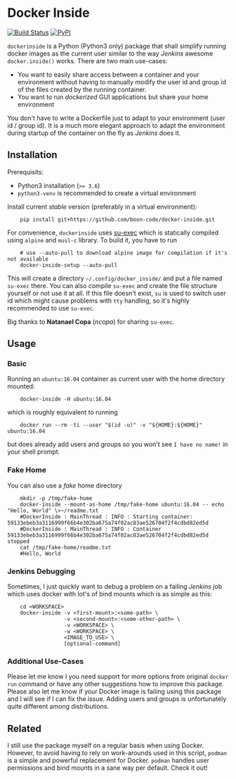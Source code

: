 # Docker Inside

[![Build Status](https://travis-ci.com/boon-code/docker-inside.svg)](https://travis-ci.com/boon-code/docker-inside)
[![PyPI](https://img.shields.io/pypi/v/docker-inside.svg)](https://pypi.python.org/pypi/docker-inside)

`dockerinside` is a Python (Python3 only) package that shall simplify running docker images as the current user
similar to the way *Jenkins* awesome ``docker.inside()`` works.
There are two main use-cases:

- You want to easily share access between a container and your environment without having to
  manually modify the user id and group id of the files created by the running container.
- You want to run *dockerized* GUI applications but share your home environment

You don't have to write a Dockerfile just to adapt to your environment (user id / group id). It is
a much more elegant approach to adapt the environment during startup of the container on the fly as
*Jenkins* does it.


## Installation

Prerequisits:
- Python3 installation (``>= 3.6``)
- `python3-venv` is recommended to create a virtual environment

Install current *stable* version (preferably in a virtual environment):

        pip install git+https://github.com/boon-code/docker-inside.git

For convenience, `dockerinside` uses [su-exec](https://github.com/ncopa/su-exec) which is
statically compiled using `alpine` and `musl-c` library. To build it, you have to run

        # use --auto-pull to download alpine image for compilation if it's not available
        docker-inside-setup --auto-pull

This will create a directory `~/.config/docker_inside/` and put a file named `su-exec` there. You
can also compile `su-exec` and create the file structure yourself or not use it at all. If this
file doesn't exist, `su` is used to switch user id which might cause problems with `tty` handling,
so it's highly recommended to use `su-exec`.


Big thanks to **Natanael Copa** (*ncopa*) for sharing `su-exec`.

## Usage
### Basic
Running an `ubuntu:16.04` container as current user with the home directory mounted:

        docker-inside -H ubuntu:16.04

which is roughly equivalent to running

        docker run --rm -ti --user "$(id -u)" -v "${HOME}:${HOME}" ubuntu:16.04

but does already add users and groups so you won't see `I have no name!` in your shell prompt.

### Fake Home
You can also use a *fake* home directory

        mkdir -p /tmp/fake-home
        docker-inside --mount-as-home /tmp/fake-home ubuntu:16.04 -- echo "Hello, World" \>~/readme.txt
        #DockerInside : MainThread : INFO : Starting container: 59133ebeb3a3116999f66b4e302ba675a74f02ac83ae526704f2f4cdbd82ed5d
        #DockerInside : MainThread : INFO : Container 59133ebeb3a3116999f66b4e302ba675a74f02ac83ae526704f2f4cdbd82ed5d stopped
        cat /tmp/fake-home/readme.txt
        #Hello, World

### Jenkins Debugging
Sometimes, I just quickly want to debug a problem on a failing *Jenkins* job which uses docker with
lot's of bind mounts which is as simple as this:

        cd <WORKSPACE>
        docker-inside -v <first-mount>:<some-path> \
                      -v <second-mount>:<some-other-path> \
                      -v <WORKSPACE> \
                      -w <WORKSPACE> \
                      <IMAGE_TO_USE> \
                      [optional-command]

### Additional Use-Cases

Please let me know I you need support for more options from original `docker run` command or have
any other suggestions how to improve this package.
Please also let me know if your Docker image is failing using this package and I will see if I can
fix the issue. Adding users and groups is unfortunately quite different among distributions.

## Related

I still use the package myself on a regular basis when using Docker. However, to avoid having to
rely on work-arounds used in this script, `podman` is a simple and powerful replacement for Docker.
`podman` handles user permissions and bind mounts in a sane way per default. Check it out!
